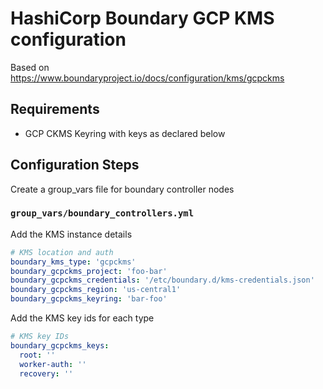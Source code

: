 # HashiCorp Boundary GCP KMS configuration

Based on https://www.boundaryproject.io/docs/configuration/kms/gcpckms

## Requirements

* GCP CKMS Keyring with keys as declared below

## Configuration Steps

Create a group_vars file for boundary controller nodes

### `group_vars/boundary_controllers.yml`

Add the KMS instance details

```YAML
# KMS location and auth
boundary_kms_type: 'gcpckms'
boundary_gcpckms_project: 'foo-bar'
boundary_gcpckms_credentials: '/etc/boundary.d/kms-credentials.json'
boundary_gcpckms_region: 'us-central1'
boundary_gcpckms_keyring: 'bar-foo'
```

Add the KMS key ids for each type

```YAML
# KMS key IDs
boundary_gcpckms_keys:
  root: ''
  worker-auth: ''
  recovery: ''
```
